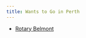 ```yaml
---
title: Wants to Go in Perth
---
```


- [Rotary Belmont](https://www.belmontrotary.com.au/rotamart)
